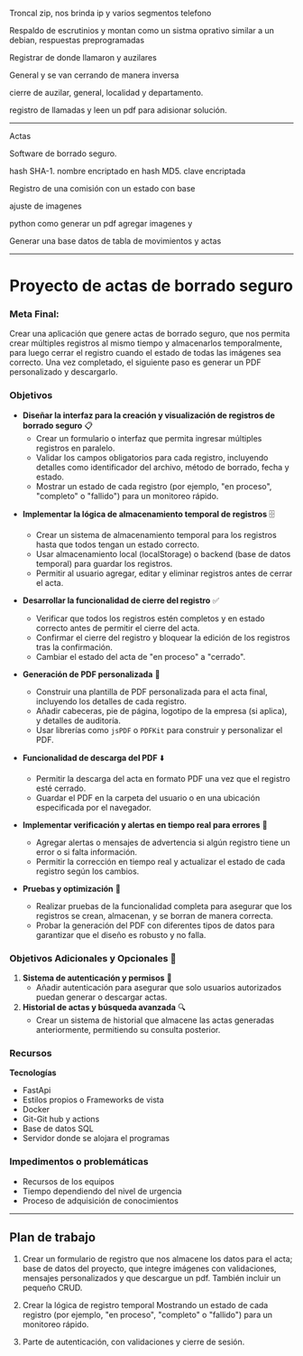 
Troncal zip, nos brinda ip y varios segmentos telefono

Respaldo de escrutinios y montan como un sistma oprativo similar a un debian, respuestas preprogramadas 

Registrar de donde llamaron y auzilares

General y se van cerrando de manera inversa

cierre de auzilar, general, localidad y  departamento.

registro de llamadas y leen un pdf para adisionar solución.

---

Actas

Software de borrado seguro.

hash SHA-1. nombre encriptado en 
hash MD5. clave encriptada

Registro de una comisión con un estado con base 

ajuste de imagenes

python como generar un pdf
agregar imagenes y 

Generar una base datos de tabla de movimientos y actas

---

# Proyecto de actas de borrado seguro


### Meta Final:

Crear una aplicación que genere actas de borrado seguro, que nos permita crear múltiples registros al mismo tiempo y almacenarlos temporalmente, para luego cerrar el registro cuando el estado de todas las imágenes sea correcto. Una vez completado, el siguiente paso es generar un PDF personalizado y descargarlo.

### Objetivos

* **Diseñar la interfaz para la creación y visualización de registros de borrado seguro** 📋
    - Crear un formulario o interfaz que permita ingresar múltiples registros en paralelo.
    - Validar los campos obligatorios para cada registro, incluyendo detalles como identificador del archivo, método de borrado, fecha y estado.
    - Mostrar un estado de cada registro (por ejemplo, "en proceso", "completo" o "fallido") para un monitoreo rápido.
- **Implementar la lógica de almacenamiento temporal de registros** 🗄️
    - Crear un sistema de almacenamiento temporal para los registros hasta que todos tengan un estado correcto.
    - Usar almacenamiento local (localStorage) o backend (base de datos temporal) para guardar los registros.
    - Permitir al usuario agregar, editar y eliminar registros antes de cerrar el acta.
- **Desarrollar la funcionalidad de cierre del registro** ✅
    
    - Verificar que todos los registros estén completos y en estado correcto antes de permitir el cierre del acta.
    - Confirmar el cierre del registro y bloquear la edición de los registros tras la confirmación.
    - Cambiar el estado del acta de "en proceso" a "cerrado".
- **Generación de PDF personalizada** 📄
    
    - Construir una plantilla de PDF personalizada para el acta final, incluyendo los detalles de cada registro.
    - Añadir cabeceras, pie de página, logotipo de la empresa (si aplica), y detalles de auditoría.
    - Usar librerías como `jsPDF` o `PDFKit` para construir y personalizar el PDF.
- **Funcionalidad de descarga del PDF** ⬇️
    - Permitir la descarga del acta en formato PDF una vez que el registro esté cerrado.
    - Guardar el PDF en la carpeta del usuario o en una ubicación especificada por el navegador.
- **Implementar verificación y alertas en tiempo real para errores** 🚨
    - Agregar alertas o mensajes de advertencia si algún registro tiene un error o si falta información.
    - Permitir la corrección en tiempo real y actualizar el estado de cada registro según los cambios.
- **Pruebas y optimización** 🧪
    - Realizar pruebas de la funcionalidad completa para asegurar que los registros se crean, almacenan, y se borran de manera correcta.
    - Probar la generación del PDF con diferentes tipos de datos para garantizar que el diseño es robusto y no falla.

### **Objetivos Adicionales y Opcionales** 🌟

1. **Sistema de autenticación y permisos** 🔐
    - Añadir autenticación para asegurar que solo usuarios autorizados puedan generar o descargar actas.
2. **Historial de actas y búsqueda avanzada** 🔍
    - Crear un sistema de historial que almacene las actas generadas anteriormente, permitiendo su consulta posterior.
  
### Recursos 

**Tecnologías**

* FastApi
* Estilos propios o Frameworks de vista
* Docker
* Git-Git hub y actions
* Base de datos SQL
* Servidor donde se alojara el programas
###  Impedimentos o problemáticas

* Recursos de los equipos
* Tiempo dependiendo del nivel de urgencia
* Proceso de adquisición de conocimientos
---
## Plan de trabajo

1. Crear un formulario de registro que nos almacene los datos para el acta; base de datos del proyecto, que integre imágenes con validaciones, mensajes personalizados y que descargue un pdf. También incluir un pequeño CRUD. 
   
2. Crear la lógica de registro temporal Mostrando un estado de cada registro (por ejemplo, "en proceso", "completo" o "fallido") para un monitoreo rápido. 
   
3. Parte de autenticación, con validaciones y cierre de sesión.







